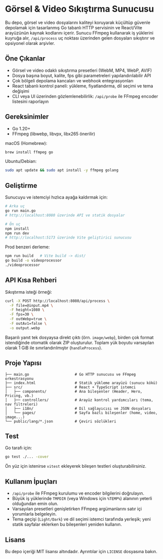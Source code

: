# Görsel & Video Sıkıştırma Sunucusu

Bu depo, görsel ve video dosyalarını kaliteyi koruyarak küçültüp güvenle depolamak için tasarlanmış Go tabanlı HTTP servisinin ve React/Vite arayüzünün kaynak kodlarını içerir. Sunucu FFmpeg kullanarak iş yüklerini kuyruğa alır, `/api/process` uç noktası üzerinden gelen dosyaları sıkıştırır ve opsiyonel olarak arşivler.

## Öne Çıkanlar

- Görsel ve video odaklı sıkıştırma presetleri (WebM, MP4, WebP, AVIF)
- Dosya başına boyut, kalite, fps gibi parametreleri yapılandırılabilir API
- Çok bölgeli depolama kancaları ve webhook entegrasyonları
- React tabanlı kontrol paneli: yükleme, fiyatlandırma, dil seçimi ve tema değişimi
- CLI veya UI üzerinden gözlemlenebilirlik: `/api/probe` ile FFmpeg encoder listesini raporlayın

## Gereksinimler

- Go 1.20+
- FFmpeg (libwebp, libvpx, libx265 önerilir)

macOS (Homebrew):

```bash
brew install ffmpeg go
```

Ubuntu/Debian:

```bash
sudo apt update && sudo apt install -y ffmpeg golang
```

## Geliştirme

Sunucuyu ve istemciyi hızlıca ayağa kaldırmak için:

```bash
# Arka uç
go run main.go
# http://localhost:8080 üzerinde API ve statik dosyalar

# Ön uç
npm install
npm run dev
# http://localhost:5173 üzerinde Vite geliştirici sunucusu
```

Prod benzeri derleme:

```bash
npm run build   # Vite build -> dist/
go build -o videoprocessor
./videoprocessor
```

## API Kısa Rehberi

Sıkıştırma isteği örneği:

```bash
curl -X POST http://localhost:8080/api/process \
  -F file=@input.mp4 \
  -F height=1080 \
  -F fps=30 \
  -F outWebp=true \
  -F outAv1=false \
  -o output.webp
```

Başarılı yanıt tek dosyaysa direkt çıktı (örn. `image/webp`), birden çok format istendiğinde otomatik olarak ZIP oluşturulur. Toplam yük boyutu varsayılan olarak 1 GiB ile sınırlandırılmıştır (`handleProcess`).

## Proje Yapısı

```
├── main.go                     # Go HTTP sunucusu ve FFmpeg orkestrasyonu
├── index.html                  # Statik yükleme arayüzü (sunucu kökü)
├── src/                        # React + TypeScript istemci
│   ├── components/             # Ana bileşenler (Header, Hero, Pricing, vb.)
│   ├── controllers/            # Arayüz kontrol yardımcıları (tema, nav filtreleri)
│   ├── i18n/                   # Dil sağlayıcısı ve JSON dosyaları
│   └── pages/                  # Sayfa bazlı bileşenler (home, video, image...)
└── public/lang/*.json          # Çeviri sözlükleri
```

## Test

Go tarafı için:

```bash
go test ./... -cover
```

Ön yüz için istenirse `vitest` ekleyerek bileşen testleri oluşturabilirsiniz.

## Kullanım İpuçları

- `/api/probe` ile FFmpeg kurulumu ve encoder bilgilerini doğrulayın.
- Büyük iş yüklerinde `TMPDIR` (veya Windows için `%TEMP%`) alanının yeterli olduğundan emin olun.
- Varsayılan presetleri genişletirken FFmpeg argümanlarını satır içi yorumlarla belgeleyin.
- Tema geçişi (`Light/Dark`) ve dil seçimi istemci tarafında yerleşik; yeni statik sayfalar eklerken bu bileşenleri yeniden kullanın.

## Lisans

Bu depo içeriği MIT lisansı altındadır. Ayrıntılar için `LICENSE` dosyasına bakın.

